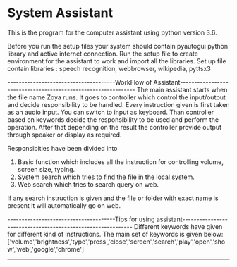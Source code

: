 # System Assistant
 
This is the program for the computer assistant using python version 3.6.

Before you run the setup files your system should contain pyautogui python library and active internet connection.
Run the setup file to create environment for the assistant to work and import all the libraries.
Set up file contain libraries : speech recognition, webbrowser, wikipedia, pyttsx3

--------------------------------------WorkFlow of Assistant--------------------------------------------------------------
The main assistant starts when the file name Zoya runs.
It goes to controller which control the input/output and decide responsibility to be handled.
Every instruction given is first taken as an audio input. You can switch to input as keyboard.
Than controller based on keywords decide the responsibility to be used and perform the operation.
After that depending on the result the controller provide output through speaker or display as required.


Responsibities have been divided into
1. Basic function which includes all the instruction for controlling volume, screen size, typing.
2. System search which tries to find the file in the local system. 
3. Web search which tries to search query on web.

If any search instruction is given and the file or folder with exact name is present it will automatically go on web.

--------------------------------------Tips for using assistant------------------------------------------------------------
Different keywords have given for different kind of instructions.
The main set of keywords is given below:
['volume','brightness','type','press','close','screen','search','play','open','show','web','google','chrome']

--------------------------------------------------------------------------------------------------------------------------
